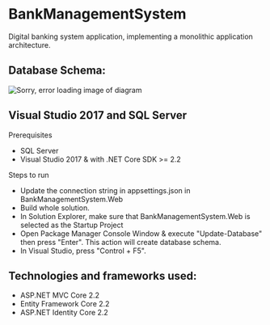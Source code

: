 # BankManagementSystem

Digital banking system application, implementing a monolithic application architecture.

## Database Schema:
![Sorry, error loading image of diagram](http://evgeni-rusev.com/bank-db-diagram.png)

## Visual Studio 2017 and SQL Server
Prerequisites
* SQL Server
* Visual Studio 2017 & with .NET Core SDK >= 2.2

Steps to run
* Update the connection string in appsettings.json in BankManagementSystem.Web
* Build whole solution.
* In Solution Explorer, make sure that BankManagementSystem.Web is selected as the Startup Project
* Open Package Manager Console Window & execute "Update-Database" then press "Enter". This action will create database schema.
* In Visual Studio, press "Control + F5".

## Technologies and frameworks used:
* ASP.NET MVC Core 2.2
* Entity Framework Core 2.2
* ASP.NET Identity Core 2.2

